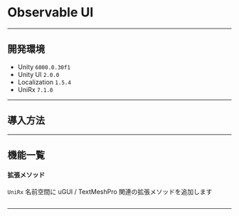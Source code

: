 # Observable UI


---
## 開発環境
- Unity `6000.0.30f1`
- Unity UI `2.0.0`
- Localization `1.5.4`
- UniRx `7.1.0`

---
## 導入方法



---
## 機能一覧


#### 拡張メソッド

`UniRx` 名前空間に uGUI / TextMeshPro 関連の拡張メソッドを追加します


```cs

```



---


